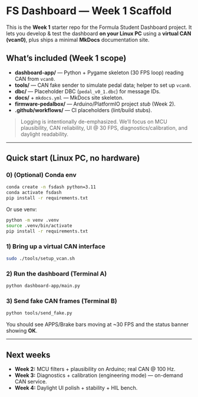 # FS Dashboard — Week 1 Scaffold

This is the **Week 1** starter repo for the Formula Student Dashboard project.
It lets you develop & test the dashboard **on your Linux PC** using a **virtual CAN (vcan0)**,
plus ships a minimal **MkDocs** documentation site.

## What’s included (Week 1 scope)
- **dashboard-app/** — Python + Pygame skeleton (30 FPS loop) reading CAN from `vcan0`.
- **tools/** — CAN fake sender to simulate pedal data; helper to set up `vcan0`.
- **dbc/** — Placeholder DBC (`pedal_v0_1.dbc`) for message IDs.
- **docs/** + `mkdocs.yml` — MkDocs site skeleton.
- **firmware-pedalbox/** — Arduino/PlatformIO project *stub* (Week 2).
- **.github/workflows/** — CI placeholders (lint/build stubs).

> Logging is intentionally de-emphasized. We’ll focus on MCU plausibility, CAN reliability,
> UI @ 30 FPS, diagnostics/calibration, and daylight readability.

---

## Quick start (Linux PC, no hardware)

### 0) (Optional) Conda env
```bash
conda create -n fsdash python=3.11
conda activate fsdash
pip install -r requirements.txt
```

Or use venv:
```bash
python -m venv .venv
source .venv/bin/activate
pip install -r requirements.txt
```

### 1) Bring up a virtual CAN interface
```bash
sudo ./tools/setup_vcan.sh
```

### 2) Run the dashboard (Terminal A)
```bash
python dashboard-app/main.py
```

### 3) Send fake CAN frames (Terminal B)
```bash
python tools/send_fake.py
```

You should see APPS/Brake bars moving at ~30 FPS and the status banner showing **OK**.

---

## Next weeks
- **Week 2:** MCU filters + plausibility on Arduino; real CAN @ 100 Hz.
- **Week 3:** Diagnostics + calibration (engineering mode) — on-demand CAN service.
- **Week 4:** Daylight UI polish + stability + HIL bench.
